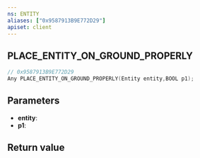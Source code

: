 ```yaml
---
ns: ENTITY
aliases: ["0x9587913B9E772D29"]
apiset: client
---
```

## PLACE_ENTITY_ON_GROUND_PROPERLY

```c
// 0x9587913B9E772D29
Any PLACE_ENTITY_ON_GROUND_PROPERLY(Entity entity,BOOL p1);
```


## Parameters
* **entity**:
* **p1**:

## Return value